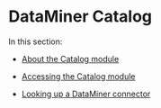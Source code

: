 # DataMiner Catalog

In this section:

- [About the Catalog module](About_the_Catalog_module.md)

- [Accessing the Catalog module](Accessing_the_Catalog_module.md)

- [Looking up a DataMiner connector](Looking_up_a_DataMiner_connector.md)
